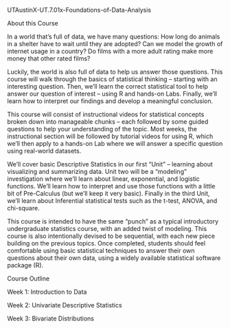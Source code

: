 UTAustinX-UT.7.01x-Foundations-of-Data-Analysis

About this Course

In a world that’s full of data, we have many questions: How long do animals in a shelter have to wait until they are adopted? Can we model the growth of internet usage in a country? Do films with a more adult rating make more money that other rated films?

Luckily, the world is also full of data to help us answer those questions. This course will walk through the basics of statistical thinking – starting with an interesting question. Then, we’ll learn the correct statistical tool to help answer our question of interest – using R and hands-on Labs. Finally, we’ll learn how to interpret our findings and develop a meaningful conclusion.

This course will consist of instructional videos for statistical concepts broken down into manageable chunks – each followed by some guided questions to help your understanding of the topic. Most weeks, the instructional section will be followed by tutorial videos for using R, which we’ll then apply to a hands-on Lab where we will answer a specific question using real-world datasets.

We’ll cover basic Descriptive Statistics in our first “Unit” – learning about visualizing and summarizing data. Unit two will be a “modeling” investigation where we’ll learn about linear, exponential, and logistic functions. We’ll learn how to interpret and use those functions with a little bit of Pre-Calculus (but we’ll keep it very basic). Finally in the third Unit, we’ll learn about Inferential statistical tests such as the t-test, ANOVA, and chi-square.

This course is intended to have the same “punch” as a typical introductory undergraduate statistics course, with an added twist of modeling. This course is also intentionally devised to be sequential, with each new piece building on the previous topics. Once completed, students should feel comfortable using basic statistical techniques to answer their own questions about their own data, using a widely available statistical software package (R).

Course Outline

Week 1: Introduction to Data

Week 2: Univariate Descriptive Statistics

Week 3: Bivariate Distributions
